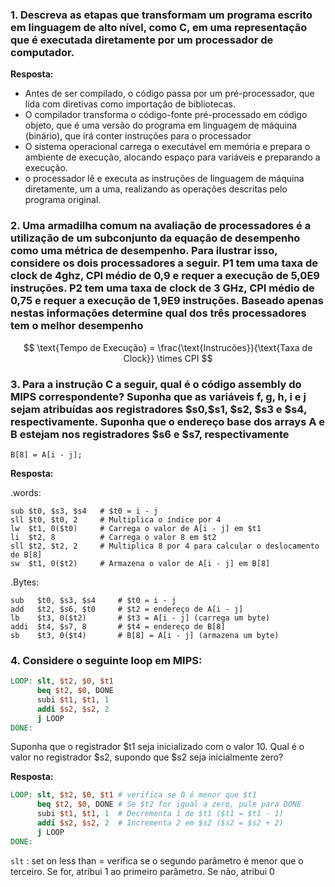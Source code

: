 ### 1. Descreva as etapas que transformam um programa escrito em linguagem de alto nível, como C, em uma representação que é executada diretamente por um processador de computador.

**Resposta:**

- Antes de ser compilado, o código passa por um pré-processador, que lida com diretivas como importação de bibliotecas. 
- O compilador transforma o código-fonte pré-processado em código objeto, que é uma versão do programa em linguagem de máquina (binário), que irá conter instruções para o processador
- O sistema operacional carrega o executável em memória e prepara o ambiente de execução, alocando espaço para variáveis e preparando a execução.
- o processador lê e executa  as instruções de linguagem de máquina diretamente, um a uma, realizando as operações descritas pelo programa original.

### 2. Uma armadilha comum na avaliação de processadores é a utilização de um subconjunto da equação de desempenho como uma métrica de desempenho. Para ilustrar isso, considere os dois processadores a seguir. P1 tem uma taxa de clock de 4ghz, CPI médio de 0,9 e requer a execução de 5,0E9 instruções. P2 tem uma taxa de clock de 3 GHz, CPI médio de 0,75 e requer a execução de 1,9E9 instruções. Baseado apenas nestas informações determine qual dos três processadores tem o melhor desempenho

$$
\text{Tempo de Execução} = \frac{\text{Instrucões}}{\text{Taxa de Clock}} \times CPI
$$

### 3. Para a instrução C a seguir, qual é o código assembly do MIPS correspondente? Suponha que as variáveis f, g, h, i e j sejam atribuídas aos registradores \$s0,\$s1, \$s2, \$s3 e \$s4, respectivamente.  Suponha que o endereço base dos arrays A e B estejam nos registradores $s6 e $s7, respectivamente

```
B[8] = A[i - j];
```

**Resposta:**

.words:

```
sub $t0, $s3, $s4   # $t0 = i - j
sll $t0, $t0, 2     # Multiplica o índice por 4
lw  $t1, 0($t0)     # Carrega o valor de A[i - j] em $t1
li  $t2, 8          # Carrega o valor 8 em $t2
sll $t2, $t2, 2     # Multiplica 8 por 4 para calcular o deslocamento de B[8]
sw  $t1, 0($t2)     # Armazena o valor de A[i - j] em B[8]
```

.Bytes:

```
sub   $t0, $s3, $s4     # $t0 = i - j
add   $t2, $s6, $t0     # $t2 = endereço de A[i - j]
lb    $t3, 0($t2)       # $t3 = A[i - j] (carrega um byte)
addi  $t4, $s7, 8       # $t4 = endereço de B[8]
sb    $t3, 0($t4)       # B[8] = A[i - j] (armazena um byte)
```

### 4. Considere o seguinte loop em MIPS:

```mips
LOOP: slt, $t2, $0, $t1
	  beq $t2, $0, DONE
	  subi $t1, $t1, 1
	  addi $s2, $s2, 2
	  j LOOP
DONE:
```

Suponha que o registrador $t1 seja inicializado com o valor 10. Qual é o valor no registrador $s2, supondo que $s2 seja inicialmente zero?

**Resposta:**

```mips
LOOP: slt, $t2, $0, $t1 # verifica se 0 é menor que $t1
	  beq $t2, $0, DONE # Se $t2 for igual a zero, pule para DONE 
	  subi $t1, $t1, 1  # Decrementa 1 de $t1 ($t1 = $t1 - 1)
	  addi $s2, $s2, 2  # Incrementa 2 em $s2 ($s2 = $s2 + 2)
	  j LOOP
DONE:
```

`slt` : set on less than = verifica se o segundo parâmetro é menor que o terceiro. Se for, atribui 1 ao primeiro parâmetro. Se não, atribui 0